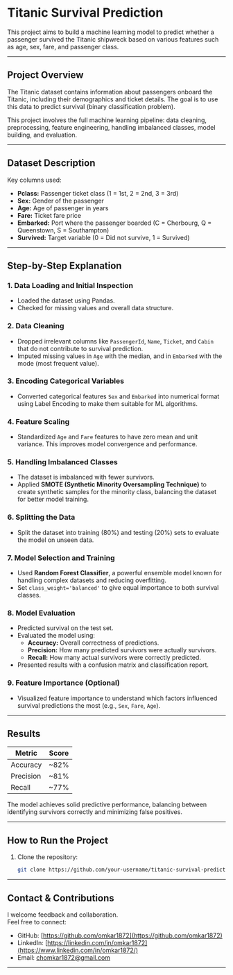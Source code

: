 # Titanic Survival Prediction

This project aims to build a machine learning model to predict whether a passenger survived the Titanic shipwreck based on various features such as age, sex, fare, and passenger class.

---

## Project Overview

The Titanic dataset contains information about passengers onboard the Titanic, including their demographics and ticket details. The goal is to use this data to predict survival (binary classification problem).

This project involves the full machine learning pipeline: data cleaning, preprocessing, feature engineering, handling imbalanced classes, model building, and evaluation.

---

## Dataset Description

Key columns used:

- **Pclass:** Passenger ticket class (1 = 1st, 2 = 2nd, 3 = 3rd)
- **Sex:** Gender of the passenger
- **Age:** Age of passenger in years
- **Fare:** Ticket fare price
- **Embarked:** Port where the passenger boarded (C = Cherbourg, Q = Queenstown, S = Southampton)
- **Survived:** Target variable (0 = Did not survive, 1 = Survived)

---

## Step-by-Step Explanation

### 1. Data Loading and Initial Inspection
- Loaded the dataset using Pandas.
- Checked for missing values and overall data structure.

### 2. Data Cleaning
- Dropped irrelevant columns like `PassengerId`, `Name`, `Ticket`, and `Cabin` that do not contribute to survival prediction.
- Imputed missing values in `Age` with the median, and in `Embarked` with the mode (most frequent value).

### 3. Encoding Categorical Variables
- Converted categorical features `Sex` and `Embarked` into numerical format using Label Encoding to make them suitable for ML algorithms.

### 4. Feature Scaling
- Standardized `Age` and `Fare` features to have zero mean and unit variance. This improves model convergence and performance.

### 5. Handling Imbalanced Classes
- The dataset is imbalanced with fewer survivors.
- Applied **SMOTE (Synthetic Minority Oversampling Technique)** to create synthetic samples for the minority class, balancing the dataset for better model training.

### 6. Splitting the Data
- Split the dataset into training (80%) and testing (20%) sets to evaluate the model on unseen data.

### 7. Model Selection and Training
- Used **Random Forest Classifier**, a powerful ensemble model known for handling complex datasets and reducing overfitting.
- Set `class_weight='balanced'` to give equal importance to both survival classes.

### 8. Model Evaluation
- Predicted survival on the test set.
- Evaluated the model using:
  - **Accuracy:** Overall correctness of predictions.
  - **Precision:** How many predicted survivors were actually survivors.
  - **Recall:** How many actual survivors were correctly predicted.
- Presented results with a confusion matrix and classification report.

### 9. Feature Importance (Optional)
- Visualized feature importance to understand which factors influenced survival predictions the most (e.g., `Sex`, `Fare`, `Age`).

---

## Results

| Metric    | Score  |
|-----------|--------|
| Accuracy  | ~82%   |
| Precision | ~81%   |
| Recall    | ~77%   |

The model achieves solid predictive performance, balancing between identifying survivors correctly and minimizing false positives.

---

## How to Run the Project

1. Clone the repository:
   ```bash
   git clone https://github.com/your-username/titanic-survival-prediction.git

---

## Contact & Contributions

I welcome feedback and collaboration.  
Feel free to connect:

- GitHub: [https://github.com/omkar1872](https://github.com/omkar1872)  
- LinkedIn: [https://linkedin.com/in/omkar1872](https://www.linkedin.com/in/omkar1872/)  
- Email: chomkar1872@gmail.com


---
